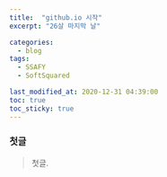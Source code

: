 ```yaml
---
title:  "github.io 시작"
excerpt: "26살 마지막 날"

categories:
  - blog
tags:
  - SSAFY
  - SoftSquared

last_modified_at: 2020-12-31 04:39:00
toc: true
toc_sticky: true
---
```


### 첫글

> 첫글.